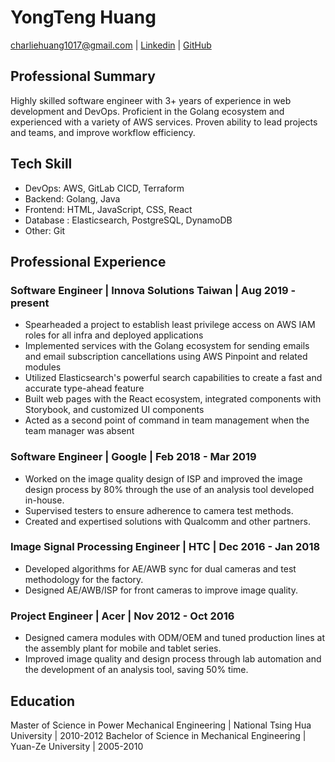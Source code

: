 # YongTeng Huang
charliehuang1017@gmail.com | [Linkedin](linkedin/in/yongteng-huan) | [GitHub](github.com/EyesHuang)

## Professional Summary
Highly skilled software engineer with 3+ years of experience in web development and DevOps. Proficient in the Golang ecosystem and experienced with a variety of AWS services. Proven ability to lead projects and teams, and improve workflow efficiency.

## Tech Skill
- DevOps: AWS, GitLab CICD, Terraform
- Backend: Golang, Java
- Frontend: HTML, JavaScript, CSS, React
- Database : Elasticsearch, PostgreSQL, DynamoDB
- Other: Git

## Professional Experience
### Software Engineer | Innova Solutions Taiwan | Aug 2019 - present
- Spearheaded a project to establish least privilege access on AWS IAM roles for all infra and deployed applications
- Implemented services with the Golang ecosystem for sending emails and email subscription cancellations using AWS Pinpoint and related modules
- Utilized Elasticsearch's powerful search capabilities to create a fast and accurate type-ahead feature
- Built web pages with the React ecosystem, integrated components with Storybook, and customized UI components
- Acted as a second point of command in team management when the team manager was absent

### Software Engineer | Google | Feb 2018 - Mar 2019
- Worked on the image quality design of ISP and improved the image design process by 80% through the use of an analysis tool developed in-house.
- Supervised testers to ensure adherence to camera test methods.
- Created and expertised solutions with Qualcomm and other partners.

### Image Signal Processing Engineer | HTC | Dec 2016 - Jan 2018
- Developed algorithms for AE/AWB sync for dual cameras and test methodology for the factory.
- Designed AE/AWB/ISP for front cameras to improve image quality.

### Project Engineer | Acer | Nov 2012 - Oct 2016
- Designed camera modules with ODM/OEM and tuned production lines at the assembly plant for mobile and tablet series.
- Improved image quality and design process through lab automation and the development of an analysis tool, saving 50% time.

## Education
Master of Science in Power Mechanical Engineering | National Tsing Hua University | 2010-2012
Bachelor of Science in Mechanical Engineering | Yuan-Ze University | 2005-2010

